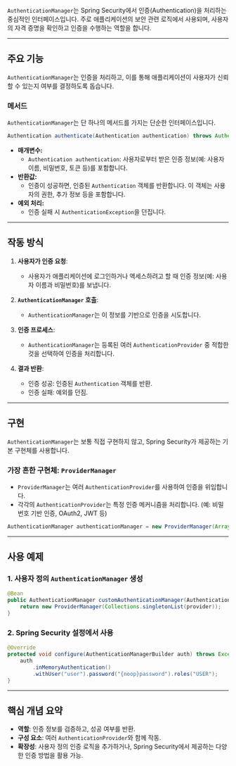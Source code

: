 `AuthenticationManager`는 Spring Security에서 인증(Authentication)을 처리하는 중심적인 인터페이스입니다. 주로 애플리케이션의 보안 관련 로직에서 사용되며, 사용자의 자격 증명을 확인하고 인증을 수행하는 역할을 합니다.

---

## 주요 기능

`AuthenticationManager`는 인증을 처리하고, 이를 통해 애플리케이션이 사용자가 신뢰할 수 있는지 여부를 결정하도록 돕습니다.

### 메서드

`AuthenticationManager`는 단 하나의 메서드를 가지는 단순한 인터페이스입니다.

```java
Authentication authenticate(Authentication authentication) throws AuthenticationException;
```

- **매개변수:**
    - `Authentication authentication`: 사용자로부터 받은 인증 정보(예: 사용자 이름, 비밀번호, 토큰 등)를 포함합니다.
- **반환값:**
    - 인증이 성공하면, 인증된 `Authentication` 객체를 반환합니다. 이 객체는 사용자의 권한, 추가 정보 등을 포함합니다.
- **예외 처리:**
    - 인증 실패 시 `AuthenticationException`을 던집니다.

---

## 작동 방식

1. **사용자가 인증 요청**:
    
    - 사용자가 애플리케이션에 로그인하거나 액세스하려고 할 때 인증 정보(예: 사용자 이름과 비밀번호)를 보냅니다.
2. **`AuthenticationManager` 호출**:
    
    - `AuthenticationManager`는 이 정보를 기반으로 인증을 시도합니다.
3. **인증 프로세스**:
    
    - `AuthenticationManager`는 등록된 여러 `AuthenticationProvider` 중 적합한 것을 선택하여 인증을 처리합니다.
4. **결과 반환**:
    
    - 인증 성공: 인증된 `Authentication` 객체를 반환.
    - 인증 실패: 예외를 던짐.

---

## 구현

`AuthenticationManager`는 보통 직접 구현하지 않고, Spring Security가 제공하는 기본 구현체를 사용합니다.

### 가장 흔한 구현체: `ProviderManager`

- `ProviderManager`는 여러 `AuthenticationProvider`를 사용하여 인증을 위임합니다.
- 각각의 `AuthenticationProvider`는 특정 인증 메커니즘을 처리합니다. (예: 비밀번호 기반 인증, OAuth2, JWT 등)

```java
AuthenticationManager authenticationManager = new ProviderManager(Arrays.asList(new DaoAuthenticationProvider(), new JwtAuthenticationProvider()));
```

---

## 사용 예제

### 1. 사용자 정의 `AuthenticationManager` 생성

```java
@Bean
public AuthenticationManager customAuthenticationManager(AuthenticationProvider provider) {
    return new ProviderManager(Collections.singletonList(provider));
}
```

### 2. Spring Security 설정에서 사용

```java
@Override
protected void configure(AuthenticationManagerBuilder auth) throws Exception {
    auth
        .inMemoryAuthentication()
        .withUser("user").password("{noop}password").roles("USER");
}
```

---

## 핵심 개념 요약

- **역할**: 인증 정보를 검증하고, 성공 여부를 반환.
- **구성 요소**: 여러 `AuthenticationProvider`와 함께 작동.
- **확장성**: 사용자 정의 인증 로직을 추가하거나, Spring Security에서 제공하는 다양한 인증 방법을 활용 가능.
